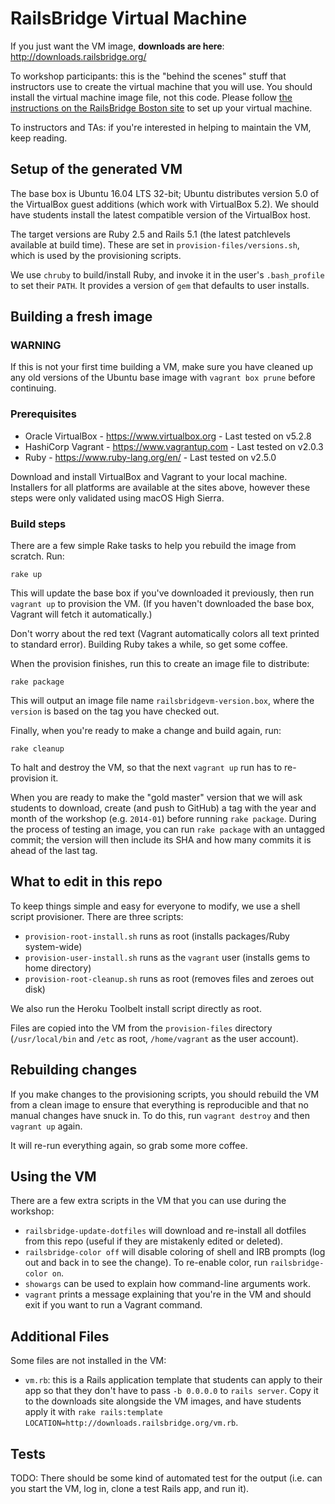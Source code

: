 # RailsBridge Virtual Machine

If you just want the VM image, **downloads are here**: http://downloads.railsbridge.org/

To workshop participants: this is the "behind the scenes" stuff that instructors use to create the virtual machine that you will use. You should install the virtual machine image file, not this code. Please follow [the instructions on the RailsBridge Boston site](http://docs.railsbridgeboston.org/installfest/) to set up your virtual machine.

To instructors and TAs: if you're interested in helping to maintain the VM, keep reading.

## Setup of the generated VM

The base box is Ubuntu 16.04 LTS 32-bit; Ubuntu distributes version 5.0 of the VirtualBox guest additions (which work with VirtualBox 5.2). We should have students install the latest compatible version of the VirtualBox host.

The target versions are Ruby 2.5 and Rails 5.1 (the latest patchlevels available at build time). These are set in `provision-files/versions.sh`, which is used by the provisioning scripts.

We use `chruby` to build/install Ruby, and invoke it in the user's `.bash_profile` to set their `PATH`. It provides a version of `gem` that defaults to user installs.

## Building a fresh image

### WARNING

If this is not your first time building a VM, make sure you have cleaned up any old versions of the Ubuntu base image with `vagrant box prune` before continuing.

### Prerequisites

* Oracle VirtualBox - https://www.virtualbox.org - Last tested on v5.2.8
* HashiCorp Vagrant - https://www.vagrantup.com - Last tested on v2.0.3
* Ruby - https://www.ruby-lang.org/en/ - Last tested on v2.5.0

Download and install VirtualBox and Vagrant to your local machine. Installers for all platforms are available at the sites above, however these steps were only validated using macOS High Sierra.

### Build steps

There are a few simple Rake tasks to help you rebuild the image from scratch. Run:

    rake up

This will update the base box if you've downloaded it previously, then run `vagrant up` to provision the VM. (If you haven't downloaded the base box, Vagrant will fetch it automatically.)

Don't worry about the red text (Vagrant automatically colors all text printed to standard error). Building Ruby takes a while, so get some coffee.

When the provision finishes, run this to create an image file to distribute:

    rake package

This will output an image file name `railsbridgevm-version.box`, where the `version` is based on the tag you have checked out.

Finally, when you're ready to make a change and build again, run:

    rake cleanup

To halt and destroy the VM, so that the next `vagrant up` run has to re-provision it.

When you are ready to make the "gold master" version that we will ask students to download, create (and push to GitHub) a tag with the year and month of the workshop (e.g. `2014-01`) before running `rake package`. During the process of testing an image, you can run `rake package` with an untagged commit; the version will then include its SHA and how many commits it is ahead of the last tag.

## What to edit in this repo

To keep things simple and easy for everyone to modify, we use a shell script provisioner. There are three scripts:

* `provision-root-install.sh` runs as root (installs packages/Ruby system-wide)
* `provision-user-install.sh` runs as the `vagrant` user (installs gems to home directory)
* `provision-root-cleanup.sh` runs as root (removes files and zeroes out disk)

We also run the Heroku Toolbelt install script directly as root.

Files are copied into the VM from the `provision-files` directory (`/usr/local/bin` and `/etc` as root, `/home/vagrant` as the user account).

## Rebuilding changes

If you make changes to the provisioning scripts, you should rebuild the VM from a clean image to ensure that everything is reproducible and that no manual changes have snuck in. To do this, run `vagrant destroy` and then `vagrant up` again.

It will re-run everything again, so grab some more coffee.

## Using the VM

There are a few extra scripts in the VM that you can use during the workshop:

* `railsbridge-update-dotfiles` will download and re-install all dotfiles from this repo (useful if they are mistakenly edited or deleted).
* `railsbridge-color off` will disable coloring of shell and IRB prompts (log out and back in to see the change). To re-enable color, run `railsbridge-color on`.
* `showargs` can be used to explain how command-line arguments work.
* `vagrant` prints a message explaining that you're in the VM and should exit if you want to run a Vagrant command.

## Additional Files

Some files are not installed in the VM:

* `vm.rb`: this is a Rails application template that students can apply to their app so that they don't have to pass `-b 0.0.0.0` to `rails server`. Copy it to the downloads site alongside the VM images, and have students apply it with `rake rails:template LOCATION=http://downloads.railsbridge.org/vm.rb`.

## Tests

TODO: There should be some kind of automated test for the output (i.e. can you start the VM, log in, clone a test Rails app, and run it).
